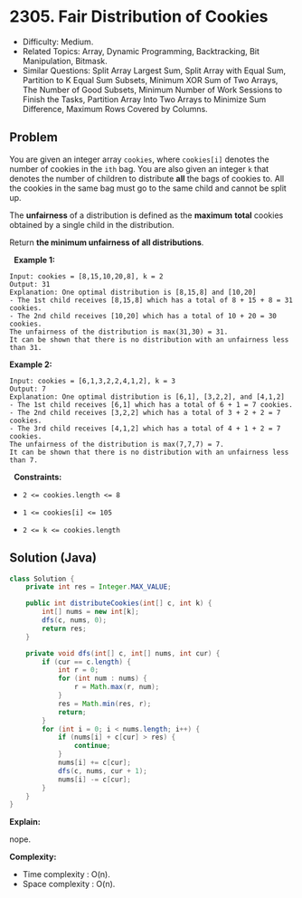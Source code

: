 # 2305. Fair Distribution of Cookies

- Difficulty: Medium.
- Related Topics: Array, Dynamic Programming, Backtracking, Bit Manipulation, Bitmask.
- Similar Questions: Split Array Largest Sum, Split Array with Equal Sum, Partition to K Equal Sum Subsets, Minimum XOR Sum of Two Arrays, The Number of Good Subsets, Minimum Number of Work Sessions to Finish the Tasks, Partition Array Into Two Arrays to Minimize Sum Difference, Maximum Rows Covered by Columns.

## Problem

You are given an integer array ```cookies```, where ```cookies[i]``` denotes the number of cookies in the ```ith``` bag. You are also given an integer ```k``` that denotes the number of children to distribute **all** the bags of cookies to. All the cookies in the same bag must go to the same child and cannot be split up.

The **unfairness** of a distribution is defined as the **maximum** **total** cookies obtained by a single child in the distribution.

Return **the **minimum** unfairness of all distributions**.

 
**Example 1:**

```
Input: cookies = [8,15,10,20,8], k = 2
Output: 31
Explanation: One optimal distribution is [8,15,8] and [10,20]
- The 1st child receives [8,15,8] which has a total of 8 + 15 + 8 = 31 cookies.
- The 2nd child receives [10,20] which has a total of 10 + 20 = 30 cookies.
The unfairness of the distribution is max(31,30) = 31.
It can be shown that there is no distribution with an unfairness less than 31.
```

**Example 2:**

```
Input: cookies = [6,1,3,2,2,4,1,2], k = 3
Output: 7
Explanation: One optimal distribution is [6,1], [3,2,2], and [4,1,2]
- The 1st child receives [6,1] which has a total of 6 + 1 = 7 cookies.
- The 2nd child receives [3,2,2] which has a total of 3 + 2 + 2 = 7 cookies.
- The 3rd child receives [4,1,2] which has a total of 4 + 1 + 2 = 7 cookies.
The unfairness of the distribution is max(7,7,7) = 7.
It can be shown that there is no distribution with an unfairness less than 7.
```

 
**Constraints:**


	
- ```2 <= cookies.length <= 8```
	
- ```1 <= cookies[i] <= 105```
	
- ```2 <= k <= cookies.length```



## Solution (Java)

```java
class Solution {
    private int res = Integer.MAX_VALUE;

    public int distributeCookies(int[] c, int k) {
        int[] nums = new int[k];
        dfs(c, nums, 0);
        return res;
    }

    private void dfs(int[] c, int[] nums, int cur) {
        if (cur == c.length) {
            int r = 0;
            for (int num : nums) {
                r = Math.max(r, num);
            }
            res = Math.min(res, r);
            return;
        }
        for (int i = 0; i < nums.length; i++) {
            if (nums[i] + c[cur] > res) {
                continue;
            }
            nums[i] += c[cur];
            dfs(c, nums, cur + 1);
            nums[i] -= c[cur];
        }
    }
}
```

**Explain:**

nope.

**Complexity:**

* Time complexity : O(n).
* Space complexity : O(n).
